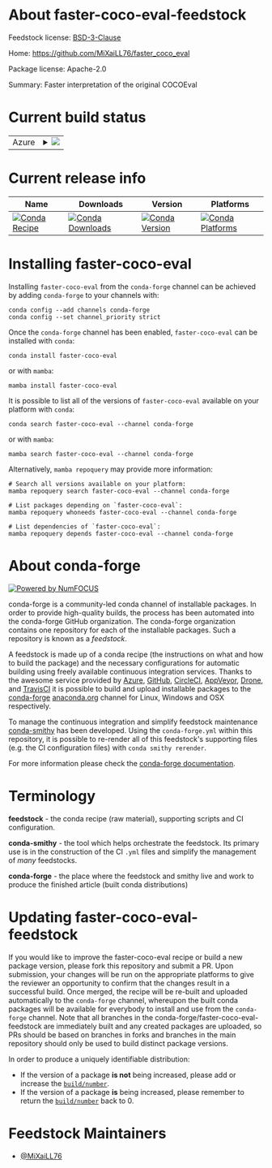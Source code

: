 About faster-coco-eval-feedstock
================================

Feedstock license: [BSD-3-Clause](https://github.com/conda-forge/faster-coco-eval-feedstock/blob/main/LICENSE.txt)

Home: https://github.com/MiXaiLL76/faster_coco_eval

Package license: Apache-2.0

Summary: Faster interpretation of the original COCOEval

Current build status
====================


<table>
    
  <tr>
    <td>Azure</td>
    <td>
      <details>
        <summary>
          <a href="https://dev.azure.com/conda-forge/feedstock-builds/_build/latest?definitionId=24685&branchName=main">
            <img src="https://dev.azure.com/conda-forge/feedstock-builds/_apis/build/status/faster-coco-eval-feedstock?branchName=main">
          </a>
        </summary>
        <table>
          <thead><tr><th>Variant</th><th>Status</th></tr></thead>
          <tbody><tr>
              <td>linux_64_python3.10.____cpython</td>
              <td>
                <a href="https://dev.azure.com/conda-forge/feedstock-builds/_build/latest?definitionId=24685&branchName=main">
                  <img src="https://dev.azure.com/conda-forge/feedstock-builds/_apis/build/status/faster-coco-eval-feedstock?branchName=main&jobName=linux&configuration=linux%20linux_64_python3.10.____cpython" alt="variant">
                </a>
              </td>
            </tr><tr>
              <td>linux_64_python3.11.____cpython</td>
              <td>
                <a href="https://dev.azure.com/conda-forge/feedstock-builds/_build/latest?definitionId=24685&branchName=main">
                  <img src="https://dev.azure.com/conda-forge/feedstock-builds/_apis/build/status/faster-coco-eval-feedstock?branchName=main&jobName=linux&configuration=linux%20linux_64_python3.11.____cpython" alt="variant">
                </a>
              </td>
            </tr><tr>
              <td>linux_64_python3.12.____cpython</td>
              <td>
                <a href="https://dev.azure.com/conda-forge/feedstock-builds/_build/latest?definitionId=24685&branchName=main">
                  <img src="https://dev.azure.com/conda-forge/feedstock-builds/_apis/build/status/faster-coco-eval-feedstock?branchName=main&jobName=linux&configuration=linux%20linux_64_python3.12.____cpython" alt="variant">
                </a>
              </td>
            </tr><tr>
              <td>linux_64_python3.9.____cpython</td>
              <td>
                <a href="https://dev.azure.com/conda-forge/feedstock-builds/_build/latest?definitionId=24685&branchName=main">
                  <img src="https://dev.azure.com/conda-forge/feedstock-builds/_apis/build/status/faster-coco-eval-feedstock?branchName=main&jobName=linux&configuration=linux%20linux_64_python3.9.____cpython" alt="variant">
                </a>
              </td>
            </tr><tr>
              <td>linux_64_numpy2python3.13.____cp313</td>
              <td>
                <a href="https://dev.azure.com/conda-forge/feedstock-builds/_build/latest?definitionId=24685&branchName=main">
                  <img src="https://dev.azure.com/conda-forge/feedstock-builds/_apis/build/status/faster-coco-eval-feedstock?branchName=main&jobName=linux&configuration=linux%20linux_64_numpy2python3.13.____cp313" alt="variant">
                </a>
              </td>
            </tr><tr>
              <td>osx_64_numpy1.22python3.10.____cpython</td>
              <td>osx_64_python3.10.____cpython</td>
              <td>
                <a href="https://dev.azure.com/conda-forge/feedstock-builds/_build/latest?definitionId=24685&branchName=main">
                  <img src="https://dev.azure.com/conda-forge/feedstock-builds/_apis/build/status/faster-coco-eval-feedstock?branchName=main&jobName=osx&configuration=osx%20osx_64_python3.10.____cpython" alt="variant">
                </a>
              </td>
            </tr><tr>
              <td>osx_64_python3.11.____cpython</td>
              <td>
                <a href="https://dev.azure.com/conda-forge/feedstock-builds/_build/latest?definitionId=24685&branchName=main">
                  <img src="https://dev.azure.com/conda-forge/feedstock-builds/_apis/build/status/faster-coco-eval-feedstock?branchName=main&jobName=osx&configuration=osx%20osx_64_python3.11.____cpython" alt="variant">
                </a>
              </td>
            </tr><tr>
              <td>osx_64_python3.12.____cpython</td>
              <td>
                <a href="https://dev.azure.com/conda-forge/feedstock-builds/_build/latest?definitionId=24685&branchName=main">
                  <img src="https://dev.azure.com/conda-forge/feedstock-builds/_apis/build/status/faster-coco-eval-feedstock?branchName=main&jobName=osx&configuration=osx%20osx_64_python3.12.____cpython" alt="variant">
                </a>
              </td>
            </tr><tr>
              <td>osx_64_python3.9.____cpython</td>
              <td>
                <a href="https://dev.azure.com/conda-forge/feedstock-builds/_build/latest?definitionId=24685&branchName=main">
                  <img src="https://dev.azure.com/conda-forge/feedstock-builds/_apis/build/status/faster-coco-eval-feedstock?branchName=main&jobName=osx&configuration=osx%20osx_64_python3.9.____cpython" alt="variant">
                </a>
              </td>
            </tr><tr>
              <td>osx_64_numpy2python3.13.____cp313</td>
              <td>
                <a href="https://dev.azure.com/conda-forge/feedstock-builds/_build/latest?definitionId=24685&branchName=main">
                  <img src="https://dev.azure.com/conda-forge/feedstock-builds/_apis/build/status/faster-coco-eval-feedstock?branchName=main&jobName=osx&configuration=osx%20osx_64_numpy2python3.13.____cp313" alt="variant">
                </a>
              </td>
            </tr><tr>
              <td>win_64_numpy1.22python3.10.____cpython</td>
              <td>
                <a href="https://dev.azure.com/conda-forge/feedstock-builds/_build/latest?definitionId=24685&branchName=main">
                  <img src="https://dev.azure.com/conda-forge/feedstock-builds/_apis/build/status/faster-coco-eval-feedstock?branchName=main&jobName=win&configuration=win%20win_64_python3.10.____cpython" alt="variant">
                </a>
              </td>
            </tr><tr>
              <td>win_64_python3.11.____cpython</td>
              <td>
                <a href="https://dev.azure.com/conda-forge/feedstock-builds/_build/latest?definitionId=24685&branchName=main">
                  <img src="https://dev.azure.com/conda-forge/feedstock-builds/_apis/build/status/faster-coco-eval-feedstock?branchName=main&jobName=win&configuration=win%20win_64_python3.11.____cpython" alt="variant">
                </a>
              </td>
            </tr><tr>
              <td>win_64_python3.12.____cpython</td>
              <td>
                <a href="https://dev.azure.com/conda-forge/feedstock-builds/_build/latest?definitionId=24685&branchName=main">
                  <img src="https://dev.azure.com/conda-forge/feedstock-builds/_apis/build/status/faster-coco-eval-feedstock?branchName=main&jobName=win&configuration=win%20win_64_python3.12.____cpython" alt="variant">
                </a>
              </td>
            </tr><tr>
              <td>win_64_python3.9.____cpython</td>
              <td>
                <a href="https://dev.azure.com/conda-forge/feedstock-builds/_build/latest?definitionId=24685&branchName=main">
                  <img src="https://dev.azure.com/conda-forge/feedstock-builds/_apis/build/status/faster-coco-eval-feedstock?branchName=main&jobName=win&configuration=win%20win_64_python3.9.____cpython" alt="variant">
                </a>
              </td>
            </tr><tr>
              <td>win_64_numpy2python3.13.____cp313</td>
              <td>
                <a href="https://dev.azure.com/conda-forge/feedstock-builds/_build/latest?definitionId=24685&branchName=main">
                  <img src="https://dev.azure.com/conda-forge/feedstock-builds/_apis/build/status/faster-coco-eval-feedstock?branchName=main&jobName=win&configuration=win%20win_64_numpy2python3.13.____cp313" alt="variant">
                </a>
              </td>
            </tr>
          </tbody>
        </table>
      </details>
    </td>
  </tr>
</table>

Current release info
====================

| Name | Downloads | Version | Platforms |
| --- | --- | --- | --- |
| [![Conda Recipe](https://img.shields.io/badge/recipe-faster--coco--eval-green.svg)](https://anaconda.org/conda-forge/faster-coco-eval) | [![Conda Downloads](https://img.shields.io/conda/dn/conda-forge/faster-coco-eval.svg)](https://anaconda.org/conda-forge/faster-coco-eval) | [![Conda Version](https://img.shields.io/conda/vn/conda-forge/faster-coco-eval.svg)](https://anaconda.org/conda-forge/faster-coco-eval) | [![Conda Platforms](https://img.shields.io/conda/pn/conda-forge/faster-coco-eval.svg)](https://anaconda.org/conda-forge/faster-coco-eval) |

Installing faster-coco-eval
===========================

Installing `faster-coco-eval` from the `conda-forge` channel can be achieved by adding `conda-forge` to your channels with:

```
conda config --add channels conda-forge
conda config --set channel_priority strict
```

Once the `conda-forge` channel has been enabled, `faster-coco-eval` can be installed with `conda`:

```
conda install faster-coco-eval
```

or with `mamba`:

```
mamba install faster-coco-eval
```

It is possible to list all of the versions of `faster-coco-eval` available on your platform with `conda`:

```
conda search faster-coco-eval --channel conda-forge
```

or with `mamba`:

```
mamba search faster-coco-eval --channel conda-forge
```

Alternatively, `mamba repoquery` may provide more information:

```
# Search all versions available on your platform:
mamba repoquery search faster-coco-eval --channel conda-forge

# List packages depending on `faster-coco-eval`:
mamba repoquery whoneeds faster-coco-eval --channel conda-forge

# List dependencies of `faster-coco-eval`:
mamba repoquery depends faster-coco-eval --channel conda-forge
```


About conda-forge
=================

[![Powered by
NumFOCUS](https://img.shields.io/badge/powered%20by-NumFOCUS-orange.svg?style=flat&colorA=E1523D&colorB=007D8A)](https://numfocus.org)

conda-forge is a community-led conda channel of installable packages.
In order to provide high-quality builds, the process has been automated into the
conda-forge GitHub organization. The conda-forge organization contains one repository
for each of the installable packages. Such a repository is known as a *feedstock*.

A feedstock is made up of a conda recipe (the instructions on what and how to build
the package) and the necessary configurations for automatic building using freely
available continuous integration services. Thanks to the awesome service provided by
[Azure](https://azure.microsoft.com/en-us/services/devops/), [GitHub](https://github.com/),
[CircleCI](https://circleci.com/), [AppVeyor](https://www.appveyor.com/),
[Drone](https://cloud.drone.io/welcome), and [TravisCI](https://travis-ci.com/)
it is possible to build and upload installable packages to the
[conda-forge](https://anaconda.org/conda-forge) [anaconda.org](https://anaconda.org/)
channel for Linux, Windows and OSX respectively.

To manage the continuous integration and simplify feedstock maintenance
[conda-smithy](https://github.com/conda-forge/conda-smithy) has been developed.
Using the ``conda-forge.yml`` within this repository, it is possible to re-render all of
this feedstock's supporting files (e.g. the CI configuration files) with ``conda smithy rerender``.

For more information please check the [conda-forge documentation](https://conda-forge.org/docs/).

Terminology
===========

**feedstock** - the conda recipe (raw material), supporting scripts and CI configuration.

**conda-smithy** - the tool which helps orchestrate the feedstock.
                   Its primary use is in the construction of the CI ``.yml`` files
                   and simplify the management of *many* feedstocks.

**conda-forge** - the place where the feedstock and smithy live and work to
                  produce the finished article (built conda distributions)


Updating faster-coco-eval-feedstock
===================================

If you would like to improve the faster-coco-eval recipe or build a new
package version, please fork this repository and submit a PR. Upon submission,
your changes will be run on the appropriate platforms to give the reviewer an
opportunity to confirm that the changes result in a successful build. Once
merged, the recipe will be re-built and uploaded automatically to the
`conda-forge` channel, whereupon the built conda packages will be available for
everybody to install and use from the `conda-forge` channel.
Note that all branches in the conda-forge/faster-coco-eval-feedstock are
immediately built and any created packages are uploaded, so PRs should be based
on branches in forks and branches in the main repository should only be used to
build distinct package versions.

In order to produce a uniquely identifiable distribution:
 * If the version of a package **is not** being increased, please add or increase
   the [``build/number``](https://docs.conda.io/projects/conda-build/en/latest/resources/define-metadata.html#build-number-and-string).
 * If the version of a package **is** being increased, please remember to return
   the [``build/number``](https://docs.conda.io/projects/conda-build/en/latest/resources/define-metadata.html#build-number-and-string)
   back to 0.

Feedstock Maintainers
=====================

* [@MiXaiLL76](https://github.com/MiXaiLL76/)

